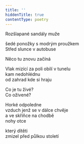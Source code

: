 ```yaml
---
title: ''
hiddenTitle: true
contentType: poetry
---
```


<section>

Rozšlapané sandály muže

šedé ponožky s modrým proužkem  
Střed slunce v autobuse

</section>

<section>

Něco tu znovu začíná

</section>

<section>

Vlak mizící za poli obilí v tunelu  
kam nedohlédnu  
od zahrad kde si hraju

</section>

<section>

Co je tu živé?  
Co oživené?

</section>

<section>

Horké odpoledne  
vzduch jenž se v dálce chvěje  
a ve skříňce na chodbě  
nohy otce

</section>

<section>

který dítěti  
zmizel před půlkou století

</section>
